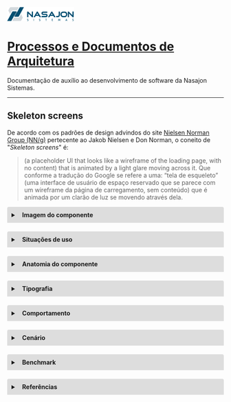 ![Logo da Nasajon](../../logoNasajon.png "Logo da Nasajon")
# [Processos e Documentos de Arquitetura](../../ "voltar para página inicial")
Documentação de auxílio ao desenvolvimento de software da Nasajon Sistemas.

---

## Skeleton screens <!--- Inserir título da especificação do componente a ser documentado -->

<!--- Descrever de forma resumida o que é esse componente e quando haver limitações informar. Além de inserir uma imagem dele em seu uso mais recorrente. -->
De acordo com os padrões de design advindos do site [Nielsen Norman Group (NN/g)](https://www.nngroup.com/articles/animation-purpose-ux/ "site Nielsen Norman Group") pertecente ao Jakob Nielsen e Don Norman, o coneito de "*Skeleton screens*" é:
> (a placeholder UI that looks like a wireframe of the loading page, with no content) that is animated by a light glare moving across it.
Que conforme a tradução do Google se refere a uma:
> “tela de esqueleto” (uma interface de usuário de espaço reservado que se parece com um wireframe da página de carregamento, sem conteúdo) que é animada por um clarão de luz se movendo através dela.

<details style="margin-bottom:20px;">
<style>.markdown-body>*:first-child {
    margin-top: 0 !important;
    display: none;
}</style>
  <!--- Inserir imagem do componente a ser documentado -->
  <link rel="stylesheet" href="https://cdnjs.cloudflare.com/ajax/libs/font-awesome/5.15.3/css/all.min.css" integrity="sha512-iBBXm8fW90+nuLcSKlbmrPcLa0OT92xO1BIsZ+ywDWZCvqsWgccV3gFoRBv0z+8dLJgyAHIhR35VZc2oM/gI1w==" crossorigin="anonymous" referrerpolicy="no-referrer" />
  <summary style="
    background-color: #ddd;
    padding: 10px;
    font-weight: bold;
    border-radius: 4px 4px 0 0;
    cursor:pointer;"
    title="Clique aqui para visualizar a imagem do componente">
    <i class="fas fa-image" style="color: #2879d0;margin-right:10px;"></i> Imagem do componente</summary>
  <div style="
    border: 1px solid #ddd;
    border-radius: 0 0 4px 4px;
    padding: 15px;">
    <p>Esse é o formato do componente Skeleton Screen sem o conteúdo estar dinâmico utilizando alguns elementos com fundo claro.</p>
    <p>Caso não visualize a imagem abaixo acessar por aqui a <a href="https://drive.google.com/file/d/1VLaB-qYHY5c-0MSsRu4n8cNDS0ltuBva/view?usp=sharing" target="_blank">imagem do Skeleton</a>.</p>
    <img src="exibindo Skeleton SEM conteudo dinamico.png" width="100%" height="auto" alt="Formato do componente Skeleton Screen utilizando tabela com fundo claro" />
    <hr>
    <p>Veja como o skeleton pode se apresentar de acordo com os dados a serem carregados. As linhas demarcadas representam a área em que o carregamento vai substituir o skeleton.</p>
    <p>Caso não visualize a imagem abaixo acessar por aqui a <a href="https://drive.google.com/file/d/1XcDhA1ZCuqurkx2g-uLXWC_OaxImPt-n/view?usp=sharing" target="_blank">visualização do skeleton com os dados</a>.</p>
    <img src="exibindo Skeleton COM conteudo dinamico.png" width="100%" height="auto" alt="Visualização do skeleton com os dados" />
    <hr>
    <p>Veja agora o zoom do skeleton com os dados a serem carregados.</p>
    <p>Caso não visualize a imagem abaixo acessar por aqui a <a href="https://drive.google.com/file/d/1cSg0T0JlpAKOXqajSX_Nc9gc4l9EsxDo/view?usp=sharing" target="_blank">visualização do zoom do skeleton com os dados</a>.</p>
    <img src="exibindo ZOOM Skeleton COM conteudo dinamico.png" width="100%" height="auto" alt="Visualização do zoom do skeleton com os dados" />
  </div>
</details>

<details style="margin-bottom:20px;">
  <!--- Descrever as formas em que esse componente deve ser usado. Além de ser interessante para cada formato ter sua imagem referente a cada uma dessas formas. -->
  <summary style="
    background-color: #ddd;
    padding: 10px;
    font-weight: bold;
    border-radius: 4px 4px 0 0;
    cursor:pointer;"
    title="Clique aqui para visualizar as situações de uso do componente">
    <i class="fas fa-check" style="color: #2879d0;margin-right:10px;"></i> Situações de uso</summary>
  <div style="
    border: 1px solid #ddd;
    border-radius: 0 0 4px 4px;
    padding: 15px;">
    <p>Continuando com a referência do site <a href="https://www.nngroup.com/articles/animation-purpose-ux/" target="_blank">Nielsen Norman Group (NN/g)</a> seu uso se dá:.</p>
    <blockquote>
      In addition to showing a transition between modes or views of data, animations are also helpful for communicating state changes that are not triggered by users’ actions. For example, loading indicators show that the system is not yet ready to accept input.
    </blockquote>
    <p>Ou seja, a tradução do Google se refere que:</p>
    <blockquote>
      Além de mostrar uma transição entre modos ou visualizações de dados, as animações também são úteis para comunicar mudanças de estado que não são acionadas pelas ações dos usuários. Por exemplo, os indicadores de carregamento mostram que o sistema ainda não está pronto para aceitar entradas.
    </blockquote>
    <hr>
    <p><b>Situação de uso 1</b></p>
    <!--- Seria a forma normal e mais recorrente de uso. -->
    <p>Aplicados em telas que têm uma demora no carregamento dos dados.</p>
  </div>
</details>

<details style="margin-bottom:20px;">
  <!--- Nessa parte entram as especificações de estilização do componente e fazer com que essas sejam detalhadas com os nomes das propriedades utilizadas no CSS. Prever seu comportamento quando redimensionar a tela do navegador sinalizando sua respectiva resolução. E em todos os casos é interessante colocar suas respectivas imagens, exceto da dimensão a não ser que essa possa ter casos específicos que requer mais atenção. -->
  <summary style="
    background-color: #ddd;
    padding: 10px;
    font-weight: bold;
    border-radius: 4px 4px 0 0;
    cursor:pointer;"
    title="Clique aqui para visualizar a anatomia do componente">
    <i class="fas fa-draw-polygon" style="color: #2879d0;margin-right:10px;"></i> Anatomia do componente</summary>
  <div style="
    border: 1px solid #ddd;
    border-radius: 0 0 4px 4px;
    padding: 15px;">
    <p><b>Dimensão</b></p>
    <!--- Vai detalhar o tamanho do componente que está sendo especificado. -->
    <p>Vai depender do dado final a ser carregado, possuindo a seguir algumas alturas pré-definidas.</p>
    <p><u>Largura</u></p>
    <!--- width: Detalhar; -->
    <p>Será aplicado o bom senso para manter a harmonia do Skeleton, projetando o comprimento em que o dado a ser carregado irá ser exibido.</p>
    <p><u>Altura</u></p>
    <!--- height: Detalhar; -->
    <p>Para cada altura mencionada a seguir foi adotado de acordo com o espeçamento entre linhas aos dados a serem exibidos, pois mesmo que possuem uma fonte com altura semelhante o que irá determinar a altura da forma do Skeleton será o espaço entre cada linha de texto.</p>
    <p>Onde o protótipo será representado apenas a ideia, pois na aplicação possa ser que as alturas aplicadas tenham que ser ajustadas para representar a transição mais próxima para quando as formas do Skeleton se transformarem nos dados a serem carregados.</p>
    <p>Para altura em que o espaçamento entre linhas é grande, com fonte de uns 15px ou mais (quando a fonte for um tamanho muito grande é provável que a altura da forma do Skeleton seja maior do que 18px).</p>
    <ul>
      <li>height: 18px;</li>
    </ul>
    <p>Para altura em que o espaçamento entre linhas é mediano, geralmente será para a altura de um badge de uns 17px.</p>
    <ul>
      <li>height: 15px;</li>
    </ul>
    <p>Para altura em que o espaçamento entre linhas é pequeno, com fonte de uns 16px.</p>
    <ul>
      <li>height: 10px;</li>
    </ul>
    <p>Para altura em que o espaçamento entre linhas é bem pequeno, com fonte de uns 13px.</p>
    <ul>
      <li>height: 9px;</li>
    </ul>
    <p><u>Arredondamento</u></p>
    <!--- Informar as áreas em que o componente possui o arredondamento, isso caso de fato possua, se não possui esse recurso retirar ele e editar a numeração dos itens da anatomia. Esse arrendamento comumente é aplicado nos cantos utilizando no CSS a propriedade border-radius. -->
    <p>Utilizados dois tipos:</p>
    <ol style="margin: -20px 0 20px 30px;">
      <li>Para altura das formas a partir de 15px, utilizando <b>border-radius: 4px;</b></li>
      <li>Para altura das formas a partir de 14px, utilizando <b>border-radius: 2px;</b></li>
    </ol>
    <p><u>Espaçamento</u></p>
    <!--- Informar as áreas em que o componente possui espaços. Esse espaçamento comumente é utilizado no CSS pelas propriedades padding e margin. -->
    <p>Vai variar para poder aplicar harmonização do Skeleton que mais se assemelha aos dados que serão carregados. Nas imagens a seguir visualizadas nos links abaixo o contorno azul é o skeleton.</p>
    <p>Utilizados dois tipos:</p>
    <ol style="margin: -20px 0 20px 30px;">
      <li><b>Espaçamento interno</b> - não se aplica.</li><!--- padding: Detalhar; -->
      <li><b>Espaçamento externo</b> - vai depender de como os dados finais são projetados na tela. A regra é manter um espaço entre eles de forma homogênea mantendo um padrão de espaçamento com as formas geométricas para a tela.</li><!--- margin: Detalhar; -->
    </ol>
  </div>
</details>

<details style="margin-bottom:20px;">
  <!--- Informar a estilização de todo o conteúdo textual que o componente poderá possuir, para os que não se aplicar apagar o item e renumerar ou então até criar outros seguindo a numeração. Caso tenha textos específicos que não podem ser facilmente localizados pelos itens descritos aqui neste item, use o recurso de inserir a imagem com os textos e sinalizar informando a aplicação dos estilos. -->
  <summary style="
    background-color: #ddd;
    padding: 10px;
    font-weight: bold;
    border-radius: 4px 4px 0 0;
    cursor:pointer;"
    title="Clique aqui para visualizar as tipografia do componente">
    <i class="fas fa-font" style="color: #2879d0;margin-right:10px;"></i> Tipografia</summary>
  <div style="
    border: 1px solid #ddd;
    border-radius: 0 0 4px 4px;
    padding: 15px;">
    <p>A tipografia utilizada é a que o sistema já possui por padrão e o Skeleton usará apenas formas geométricas para aplicar o carregamento do conteúdo.</p>
  </div>
</details>

<details style="margin-bottom:20px;">
  <!--- Detalhar como o componente irá se comportar. -->
  <summary style="
    background-color: #ddd;
    padding: 10px;
    font-weight: bold;
    border-radius: 4px 4px 0 0;
    cursor:pointer;"
    title="Clique aqui para visualizar os comportamentos do componente">
    <i class="fas fa-retweet" style="color: #2879d0;margin-right:10px;"></i> Comportamento</summary>
  <div style="
    border: 1px solid #ddd;
    border-radius: 0 0 4px 4px;
    padding: 15px;">
    <p>A animação do Skeleton terá os seguintes efeitos:</p>
    <p><u>Na transição INICIAL</u></p>
    <ul style="margin-top: -15px;">
      <li>Delay = 1ms</li>
      <li>Navigate to = transição FINAL</li>
      <li>Animate = Smart animate</li>
      <li>Curve = Ease In And Out</li>
      <li>Duration = 1000ms</li>
    </ul>
    <p><u>Na transição FINAL</u></p>
    <ul style="margin-top: -15px;">
      <li>Delay = 9ms</li>
      <li>Navigate to = transição INICIAL</li>
      <li>Animate = Dissolve</li>
      <li>Curve = Linear</li>
      <li>Duration = 1000ms</li>
    </ul>
    <p><u>Na transição do CONTEÚDO carregado</u></p>
    <ul style="margin-top: -15px;">
      <li>Animate = Dissolve</li>
      <li>Curve = Ease Out</li>
      <li>Duration = 800ms</li>
    </ul>
  </div>
</details>

<details style="margin-bottom:20px;">
  <!--- Inserir os protótipos do componente a ser documentado -->
  <summary style="
    background-color: #ddd;
    padding: 10px;
    font-weight: bold;
    border-radius: 4px 4px 0 0;
    cursor:pointer;"
    title="Clique aqui para visualizar os cenários do componente">
    <i class="fab fa-figma" style="color: #2879d0;margin-right:10px;"></i> Cenário</summary>
  <div style="
    border: 1px solid #ddd;
    border-radius: 0 0 4px 4px;
    padding: 15px;">
    <p><a href="https://www.figma.com/proto/UCIWxoWAioHrFnG4vMYl0o/04-Templates?page-id=101%3A64&node-id=112%3A350&viewport=-307%2C647%2C0.1657804399728775&scaling=min-zoom" target="_blank">Protótipo navegável no Figma com o Skeleton Sreens no fundo claro</a>.</p>
    <hr>
    <p><a href="https://www.figma.com/proto/UCIWxoWAioHrFnG4vMYl0o/04-Templates?page-id=112%3A591&node-id=112%3A604&viewport=617%2C497%2C1.1153100728988647&scaling=min-zoom" target="_blank">Protótipo navegável no Figma com o Skeleton Sreens no fundo escuro</a>.</p>
  </div>
</details>

<details style="margin-bottom:20px;">
  <!--- Detalhar as referências de grandes empresas (Google, Amazon, Microsoft, etc) que usam o recurso do componente que está sendo especificado. -->
  <summary style="
    background-color: #ddd;
    padding: 10px;
    font-weight: bold;
    border-radius: 4px 4px 0 0;
    cursor:pointer;"
    title="Clique aqui para visualizar os benchmarks do componente">
    <i class="fas fa-building" style="color: #2879d0;margin-right:10px;"></i> Benchmark</summary>
  <div style="
    border: 1px solid #ddd;
    border-radius: 0 0 4px 4px;
    padding: 15px;">
    <p>Empresas como Facebook, Linkedin, Google, Youtube, banco Itaú, Nubank entre outras utilizam esse recurso digital para proporcionar uma boa UX. Vide alguns dos exemplos citados aqui no link: <a href="https://brasil.uxdesign.cc/como-as-skeletons-screens-podem-ajudar-a-aprimoram-experi%C3%AAncia-de-uso-do-seu-produto-987c736651ca" target="_blank">Sobre skeleton screens e Benchmark - site</a>.</p>
    <p>A seguir algumas referências de mercado no uso do skeleton screen.</p>
    <hr>
    <p><u>Google Drive</u></p>
    <!--- Detalhar o comportamento de como essa empresa que está sendo listada como referência usa esse componente. -->
    <p>Inicialmente aparece o lado esquerdo parcialmente populado e do meio com o load circular tradicional, em seguida cards deslizam da direita para a esquerda contendo ao mesmo tempo o surgimento do meio para baixo de outras informações. Nos cards o skeleton tem um efeito sutil e seu conteúdo vai preenchendo da esquerda para a direita. Esse conteúdo apresentado se encontra na opção de Prioriedade do Google Drive, nos demais locais ele exibe outras animações.</p>
    <p>Caso não visualize o gif animado abaixo, acessar por aqui o <a href="https://drive.google.com/file/d/1pIbYfNSc8BhwbsnHkDB5BOXJ9wCU28PM/view?usp=sharing" target="_blank">efeito de Skeleton screens no Google Drive</a>.</p>
    <img src="Referencia-1_GoogleDrive.gif" width="100%" height="auto" alt="Visualizar efeito de Skeleton screens no Google Drive" />
    <hr>
    <p><u>Youtube</u></p>
    <!--- Detalhar o comportamento de como essa empresa que está sendo listada como referência usa esse componente. -->
    <p>Inicialmente aparece as cores de fundo do lado esquerdo e do direito contendo o skeleton sem efeito aplicado neles, tudo estático. Depois todos os skeletons do lado direito somem e vai surgindo aos poucos, aparecendo de forma parcial nos itens que o texto já carregou e as imagens vem a seguir aparecendo de cima para baixo, podendo ser perceptível ou não dependendo da demora do conteúdo ir preenchendo o skeleton e por último o lado esquerdo vem preenchendo com o texto vindo de cima para baixo com um leve efeito no fundo.</p>
    <p>Caso não visualize o gif animado abaixo, acessar por aqui o <a href="https://drive.google.com/file/d/1AxUyVHLGv3TSizmP-5CQiqEH_R9IYuzI/view?usp=sharing" target="_blank">efeito de Skeleton screens no Youtube</a>.</p>
    <img src="Referencia-2_Youtube.gif" width="100%" height="auto" alt="Visualizar efeito de Skeleton screens no Youtube" />
  </div>
</details>

<details style="margin-bottom:20px;">
  <!--- Inserir todas as referências utilizadas para especificar esse componente -->
  <summary style="
    background-color: #ddd;
    padding: 10px;
    font-weight: bold;
    border-radius: 4px 4px 0 0;
    cursor:pointer;"
    title="Clique aqui para visualizar as referências do componente">
    <i class="fas fa-book" style="color: #2879d0;margin-right:10px;"></i> Referências</summary>
  <div style="
    border: 1px solid #ddd;
    border-radius: 0 0 4px 4px;
    padding: 15px;">
    <p><a href="https://www.figma.com/community/file/834358460009249905" target="_blank">Skeleton loader - Figma</a></p>
    <p><a href="https://www.figma.com/community/file/968801107739343872" target="_blank">Skeleton components - Figma</a></p>
    <p><a href="https://codepen.io/vinayakkulkarni/pen/XZwaBp" target="_blank">Skeleton screens - HTML/CSS</a></p>
    <p><a href="https://brasil.uxdesign.cc/como-as-skeletons-screens-podem-ajudar-a-aprimoram-experi%C3%AAncia-de-uso-do-seu-produto-987c736651ca" target="_blank">Sobre Benchmark - site</a></p>
    <p><a href="https://www.nngroup.com/articles/animation-purpose-ux/" target="_blank">Sobre Skeleton screens - site</a></p>
  </div>
</details>
